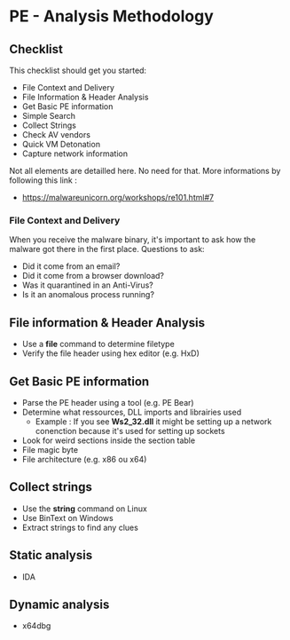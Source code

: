 # PE - Analysis Methodology
## Checklist
This checklist should get you started:
-   File Context and Delivery
-   File Information & Header Analysis
-   Get Basic PE information
-   Simple Search
-   Collect Strings
-   Check AV vendors
-   Quick VM Detonation
-   Capture network information

Not all elements are detailled here. No need for that. More informations by following this link :
- https://malwareunicorn.org/workshops/re101.html#7

### File Context and Delivery
When you receive the malware binary, it's important to ask how the malware got there in the first place.
Questions to ask:
-   Did it come from an email?
-   Did it come from a browser download?
-   Was it quarantined in an Anti-Virus?
-   Is it an anomalous process running?

## File information & Header Analysis
- Use a <b>file</b> command to determine filetype
- Verify the file header using hex editor (e.g. HxD)

## Get Basic PE information
- Parse the PE header using a tool (e.g. PE Bear)
- Determine what ressources, DLL imports and librairies used
	- Example : If you see <b>Ws2_32.dll</b> it might be setting up a network conenction because it's used for setting up sockets
- Look for weird sections inside the section table
- File magic byte
- File architecture (e.g. x86 ou x64)

## Collect strings 
- Use the <b>string</b> command on Linux
- Use BinText on Windows
- Extract strings to find any clues

## Static analysis
- IDA

## Dynamic analysis 
- x64dbg